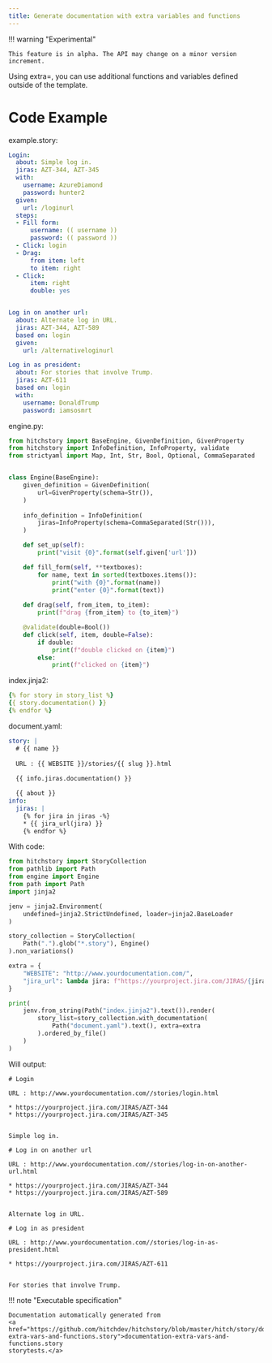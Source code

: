 ```yaml
---
title: Generate documentation with extra variables and functions
---
```



!!! warning "Experimental"

    This feature is in alpha. The API may change on a minor version increment.




Using extra=, you can use additional functions and variables
defined outside of the template.


# Code Example



example.story:

```yaml
Login:
  about: Simple log in.
  jiras: AZT-344, AZT-345
  with:
    username: AzureDiamond
    password: hunter2
  given:
    url: /loginurl
  steps:
  - Fill form:
      username: (( username ))
      password: (( password ))
  - Click: login
  - Drag:
      from item: left
      to item: right
  - Click:
      item: right
      double: yes


Log in on another url:
  about: Alternate log in URL.
  jiras: AZT-344, AZT-589
  based on: login
  given:
    url: /alternativeloginurl

Log in as president:
  about: For stories that involve Trump.
  jiras: AZT-611
  based on: login
  with:
    username: DonaldTrump
    password: iamsosmrt
```
engine.py:

```python
from hitchstory import BaseEngine, GivenDefinition, GivenProperty
from hitchstory import InfoDefinition, InfoProperty, validate
from strictyaml import Map, Int, Str, Bool, Optional, CommaSeparated


class Engine(BaseEngine):
    given_definition = GivenDefinition(
        url=GivenProperty(schema=Str()),
    )
    
    info_definition = InfoDefinition(
        jiras=InfoProperty(schema=CommaSeparated(Str())),
    )

    def set_up(self):
        print("visit {0}".format(self.given['url']))

    def fill_form(self, **textboxes):
        for name, text in sorted(textboxes.items()):
            print("with {0}".format(name))
            print("enter {0}".format(text))
      
    def drag(self, from_item, to_item):
        print(f"drag {from_item} to {to_item}")

    @validate(double=Bool())
    def click(self, item, double=False):
        if double:
            print(f"double clicked on {item}")
        else:
            print(f"clicked on {item}")
```
index.jinja2:

```yaml
{% for story in story_list %}
{{ story.documentation() }}
{% endfor %}
```
document.yaml:

```yaml
story: |
  # {{ name }}
  
  URL : {{ WEBSITE }}/stories/{{ slug }}.html
  
  {{ info.jiras.documentation() }}

  {{ about }}
info:
  jiras: |
    {% for jira in jiras -%}
    * {{ jira_url(jira) }}
    {% endfor %}
```

With code:

```python
from hitchstory import StoryCollection
from pathlib import Path
from engine import Engine
from path import Path
import jinja2

jenv = jinja2.Environment(
    undefined=jinja2.StrictUndefined, loader=jinja2.BaseLoader
)

story_collection = StoryCollection(
    Path(".").glob("*.story"), Engine()
).non_variations()

```






```python
extra = {
    "WEBSITE": "http://www.yourdocumentation.com/",
    "jira_url": lambda jira: f"https://yourproject.jira.com/JIRAS/{jira}",
}

print(
    jenv.from_string(Path("index.jinja2").text()).render(
        story_list=story_collection.with_documentation(
            Path("document.yaml").text(), extra=extra
        ).ordered_by_file()
    )
)

```

Will output:
```
# Login

URL : http://www.yourdocumentation.com//stories/login.html

* https://yourproject.jira.com/JIRAS/AZT-344
* https://yourproject.jira.com/JIRAS/AZT-345


Simple log in.

# Log in on another url

URL : http://www.yourdocumentation.com//stories/log-in-on-another-url.html

* https://yourproject.jira.com/JIRAS/AZT-344
* https://yourproject.jira.com/JIRAS/AZT-589


Alternate log in URL.

# Log in as president

URL : http://www.yourdocumentation.com//stories/log-in-as-president.html

* https://yourproject.jira.com/JIRAS/AZT-611


For stories that involve Trump.
```









!!! note "Executable specification"

    Documentation automatically generated from 
    <a href="https://github.com/hitchdev/hitchstory/blob/master/hitch/story/documentation-extra-vars-and-functions.story">documentation-extra-vars-and-functions.story
    storytests.</a>

